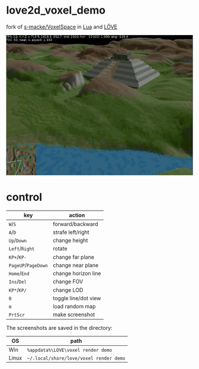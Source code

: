 # love2d_voxel_demo
fork of [s-macke/VoxelSpace](https://github.com/s-macke/VoxelSpace) in [Lua](https://www.lua.org) and [LÖVE](https://love2d.org/)

![screenshot](/screenshot.jpg?raw=true)

# control
key|action
-|-
`W`/`S` | forward/backward
`A`/`D` | strafe left/right
`Up`/`Down` | change height
`Left`/`Right` | rotate
`KP+`/`KP-` | change far plane
`PageUP`/`PageDown` | change near plane
`Home`/`End` | change horizon line
`Ins`/`Del` | change FOV
`KP*`/`KP/` | change LOD
`0` | toggle line/dot view
`m` | load random map
`PrtScr` | make screenshot

The screenshots are saved in the directory:

OS|path
-|-
Win|`%appdata%\LOVE\voxel render demo`
Linux|`~/.local/share/love/voxel render demo`
